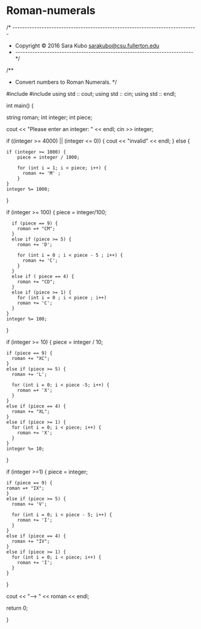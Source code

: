 # Roman-numerals

/* ----------------------------------------------------------------------------
* Copyright &copy; 2016 Sara Kubo <sarakubo@csu.fullerton.edu>
* ------------------------------------------------------------------------- */

/**
* Convert numbers to Roman Numerals.
*/

#include<iostream>
#include<string>
using std :: cout;
using std :: cin;
using std :: endl;

int main() {

string roman;
int integer;
int piece;

cout << "Please enter an integer: " << endl;
  cin >> integer;
  
  if ((integer >= 4000) || (integer <= 0)) {
    cout << "invalid" << endl;
  }
  else {
    
    if (integer >= 1000) {
        piece = integer / 1000;
    
        for (int i = 1; i < piece; i++) {
          roman += 'M' ;
        }
    }
    integer %= 1000;
  }
   
   if (integer >= 100) {
    piece = integer/100;
    
      if (piece == 9) {
        roman =+ "CM";
      }
      else if (piece >= 5) {
        roman += 'D';
        
        for (int i = 0 ; i < piece - 5 ; i++) {
          roman += 'C';
        }
      }
      else if ( piece == 4) {
        roman += "CD";
      }
      else if (piece >= 1) {
        for (int i = 0 ; i < piece ; i++)
        roman += 'C';
      }
    }
    integer %= 100;
  }
  
  if (integer >= 10) {
    piece = integer / 10;
    
    if (piece == 9) {
      roman += "XC";
    }
    else if (piece >= 5) {
      roman += 'L';
      
      for (int i = 0; i < piece -5; i++) {
        roman =+ 'X';
      }
    }
    else if (piece == 4) {
      roman += "XL";
    }
    else if (piece >= 1) {
      for (int i = 0; i < piece; i++) {
        roman += 'X';
      }
    }
    integer %= 10;
  }
  
  if (integer >=1) {
    piece = integer;
    
    if (piece == 9) {
    roman =+ "IX";
    }
    else if (piece >= 5) {
      roman += 'V';
      
      for (int i = 0; i < piece - 5; i++) {
        roman += 'I';
      }
    }
    else if (piece == 4) {
      roman += "IV";
    }
    else if (piece >= 1) {
      for (int i = 0; i < piece; i++) {
        roman += 'I';
      }
    }
    
  }
  
  cout << "--> " << roman << endl;
  
  return 0;

}
